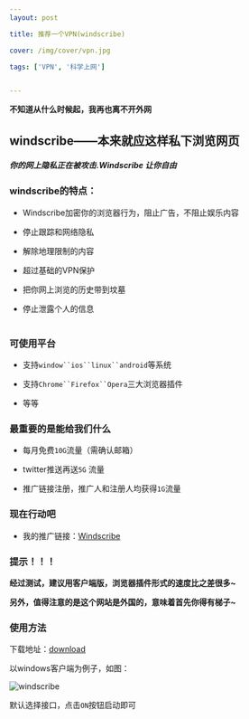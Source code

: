 ```yaml
---
layout: post

title: 推荐一个VPN(windscribe)

cover: /img/cover/vpn.jpg

tags: ['VPN', '科学上网']


---
```




**不知道从什么时候起，我再也离不开外网**



## windscribe——本来就应这样私下浏览网页

#### *你的网上隐私正在被攻击.Windscribe 让你自由*

### windscribe的特点：

- Windscribe加密你的浏览器行为，阻止广告，不阻止娱乐内容

- 停止跟踪和网络隐私

- 解除地理限制的内容

- 超过基础的VPN保护

- 把你网上浏览的历史带到坟墓

- 停止泄露个人的信息

  # 

### 可使用平台

- 支持`window``ios``linux``android`等系统

- 支持`Chrome``Firefox``Opera`三大浏览器插件

- 等等

### 最重要的是能给我们什么

- 每月免费`10G`流量（需确认邮箱）

- twitter推送再送`5G` 流量

- 推广链接注册，推广人和注册人均获得`1G`流量





### 现在行动吧

- 我的推广链接：[Windscribe](https://windscribe.com/?friend=4h12wf8y)



### 提示！！！

**经过测试，建议用客户端版，浏览器插件形式的速度比之差很多~**

**另外，值得注意的是这个网站是外国的，意味着首先你得有梯子~**



### 使用方法

下载地址：[download](https://windscribe.com/download) 

以windows客户端为例子，如图：

![windscribe](https://blog.liantao.me/assets/img/2018/11/windscribe.png)

默认选择接口，点击`ON`按钮启动即可



